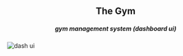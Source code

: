 <h2 align="center">
The Gym
</h2>

<h5 align="center">
gym management system (dashboard ui)
</h5>

![dash ui](https://user-images.githubusercontent.com/86073690/150295918-19d3b94b-e6db-4351-bbe2-4dc5215c3d7e.jpg)
